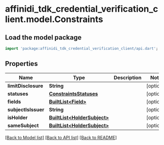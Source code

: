 # affinidi_tdk_credential_verification_client.model.Constraints

## Load the model package
```dart
import 'package:affinidi_tdk_credential_verification_client/api.dart';
```

## Properties
Name | Type | Description | Notes
------------ | ------------- | ------------- | -------------
**limitDisclosure** | **String** |  | [optional] 
**statuses** | [**ConstraintsStatuses**](ConstraintsStatuses.md) |  | [optional] 
**fields** | [**BuiltList&lt;Field&gt;**](Field.md) |  | [optional] 
**subjectIsIssuer** | **String** |  | [optional] 
**isHolder** | [**BuiltList&lt;HolderSubject&gt;**](HolderSubject.md) |  | [optional] 
**sameSubject** | [**BuiltList&lt;HolderSubject&gt;**](HolderSubject.md) |  | [optional] 

[[Back to Model list]](../README.md#documentation-for-models) [[Back to API list]](../README.md#documentation-for-api-endpoints) [[Back to README]](../README.md)


